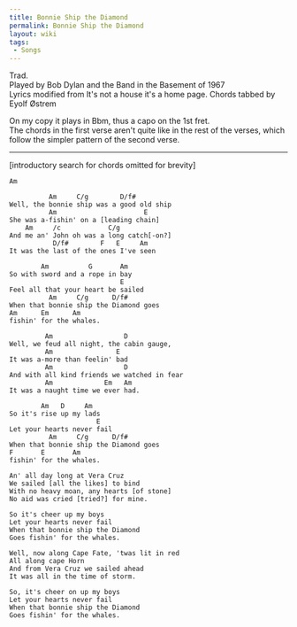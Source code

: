 ```yaml
---
title: Bonnie Ship the Diamond
permalink: Bonnie Ship the Diamond
layout: wiki
tags:
 - Songs
---
```


Trad.  
Played by Bob Dylan and the Band in the Basement of 1967  
Lyrics modified from It's not a house it's a home page. Chords tabbed by
Eyolf Østrem

On my copy it plays in Bbm, thus a capo on the 1st fret.  
The chords in the first verse aren't quite like in the rest of the
verses, which follow the simpler pattern of the second verse.

* * * * *

[introductory search for chords omitted for brevity]

    Am

              Am     C/g        D/f#
    Well, the bonnie ship was a good old ship
              Am                      E
    She was a-fishin' on a [leading chain]
        Am     /c            C/g
    And me an' John oh was a long catch[-on?]
               D/f#        F   E     Am
    It was the last of the ones I've seen

            Am          G       Am
    So with sword and a rope in bay
                                E
    Feel all that your heart be sailed
              Am     C/g      D/f#
    When that bonnie ship the Diamond goes
    Am      Em      Am
    fishin' for the whales.

             Am                  D
    Well, we feud all night, the cabin gauge,
             Am                E
    It was a-more than feelin' bad
             Am                  D
    And with all kind friends we watched in fear
             Am             Em   Am
    It was a naught time we ever had.

            Am   D     Am
    So it's rise up my lads
                          E
    Let your hearts never fail
              Am     C/g      D/f#
    When that bonnie ship the Diamond goes
    F       E       Am
    fishin' for the whales.

    An' all day long at Vera Cruz
    We sailed [all the likes] to bind
    With no heavy moan, any hearts [of stone]
    No aid was cried [tried?] for mine.

    So it's cheer up my boys
    Let your hearts never fail
    When that bonnie ship the Diamond
    Goes fishin' for the whales.

    Well, now along Cape Fate, 'twas lit in red
    All along cape Horn
    And from Vera Cruz we sailed ahead
    It was all in the time of storm.

    So, it's cheer on up my boys
    Let your hearts never fail
    When that bonnie ship the Diamond
    Goes fishin' for the whales.

